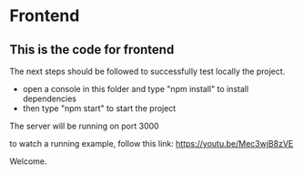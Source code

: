 # Frontend
## This is the code for frontend

The next steps should be followed to successfully test locally the project.

- open a console in this folder and type "npm install" to install dependencies
- then type "npm start" to start the project

The server will be running on port 3000

to watch a running example, follow this link: https://youtu.be/Mec3wjB8zVE

Welcome.
